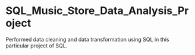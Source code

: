# SQL_Music_Store_Data_Analysis_Project

Performed data cleaning and data transformation using SQL in this particular project of SQL.
